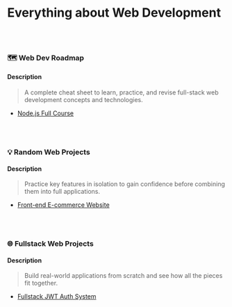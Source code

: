 # Everything about **Web Development**

<br/><br/>

### 🗺️ Web Dev Roadmap

#### Description

> A complete cheat sheet to learn, practice, and revise full-stack web development concepts and technologies.

- [Node.js Full Course](https://github.com/T-Tetunashvili/Node.js-course)

<br/><br/>

### 💡 Random Web Projects

#### Description

> Practice key features in isolation to gain confidence before combining them into full applications.

- [Front-end E-commerce Website](https://github.com/T-Tetunashvili/Front-end-E-commerce-website)

<br/><br/>

### 🌐 Fullstack Web Projects

#### Description

> Build real-world applications from scratch and see how all the pieces fit together.

- [Fullstack JWT Auth System](https://github.com/T-Tetunashvili/Fullstack-JWT-Aut)
